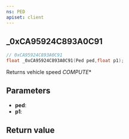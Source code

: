 ```yaml
---
ns: PED
apiset: client
---
```

## _0xCA95924C893A0C91

```c
// 0xCA95924C893A0C91
float _0xCA95924C893A0C91(Ped ped,float p1);
```

Returns vehicle speed
_COMPUTE_*

## Parameters
* **ped**:
* **p1**:

## Return value